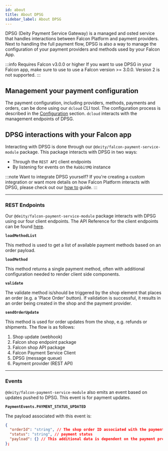 ```yaml
---
id: about
title: About DPSG
sidebar_label: About DPSG
---
```


DPSG (Deity Payment Service Gateway) is a managed and osted service that handles interactions between Falcon Platform and payment providers.
Next to handling the full payment flow, DPSG is also a way to manage the configuration of your payment providers and methods used by your Falcon App.

:::info Requires Falcon v3.0.0 or higher
If you want to use DPSG in your Falcon app, make sure to use to use a Falcon version >= 3.0.0. Version 2 is not supported.
:::

## Management your payment configuration

The payment configuration, including providers, methods, payments and orders, can be done using our `dcloud` CLI tool. The configuration process is described in the [Configuration](/dpsg/docs/getting-started/config) section. `dcloud` interacts with the management endpoints of DPSG.


## DPSG interactions with your Falcon app

Interacting with DPSG is done through our `@deity/falcon-payment-service-module` package. This package interacts with DPSG in two ways:
- Through the `REST API` client endpoints
- By listening for events on the `RabbitMQ` instance


:::note Want to integrate DPSG yourself?
If you're creating a custom integration or want more details on how Falcon Platform interacts with DPSG, please check out our [how to](/dpsg/docs/getting-started/usage) guide.
:::

---
### REST Endpoints
Our `@deity/falcon-payment-service-module` package interacts with DPSG using our four client endpoints. The API Reference for the client endpoints can be found [here](https://dpsg.dev.deity.cloud/).

**`loadMethodList`**

This method is used to get a list of available payment methods based on an order payload.

**`loadMethod`**

This method returns a single payment method, often with additional configuration needed to render client side components.

**`validate`**

The validate method is/should be triggered by the shop element that places an order (e.g. a 'Place Order' button). If validation is successful, it results in an order being created in the shop and the payment provider.

**`sendOrderUpdate`**

This method is used for order updates from the shop, e.g. refunds or shipments. The flow is as follows:
1. Shop update (webhook)
2. Falcon shop endpoint package
3. Falcon shop API package
4. Falcon Payment Service Client
5. DPSG (message queue)
6. Payment provider (REST API)

---
### Events

`@deity/falcon-payment-service-module` also emits an event based on updates pushed to DPSG. This event is for payment updates.

**`PaymentEvents.PAYMENT_STATUS_UPDATED`**

The payload associated with this event is:

```json
{
  "orderId": "string", // The shop order ID associated with the payment update
  "status": "string", // payment status
  "payload": {} // This additional data is dependent on the payment provider, it often contains a payment ID
};
```

